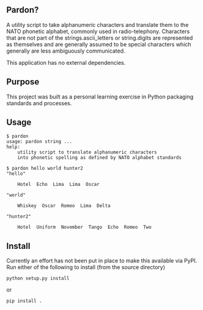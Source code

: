 ## Pardon?

A utility script to take alphanumeric characters and translate them to the NATO phonetic alphabet, commonly used in radio-telephony. Characters that are not part of the strings.ascii_letters or string.digits are represented as themselves and are generally assumed to be special characters which generally are less ambiguously communicated.

This application has no external dependencies.

## Purpose

This project was built as a personal learning exercise in Python packaging standards and processes.

## Usage

```
$ pardon
usage: pardon string ...
help:
    utility script to translate alphanumeric characters
    into phonetic spelling as defined by NATO alphabet standards

$ pardon hello world hunter2
"hello"

	Hotel  Echo  Lima  Lima  Oscar

"world"

	Whiskey  Oscar  Romeo  Lima  Delta

"hunter2"

	Hotel  Uniform  November  Tango  Echo  Romeo  Two
```

## Install
Currently an effort has not been put in place to make this available via PyPI. Run either of the following to install (from the source directory)

```
python setup.py install
```

or

```
pip install .
```
